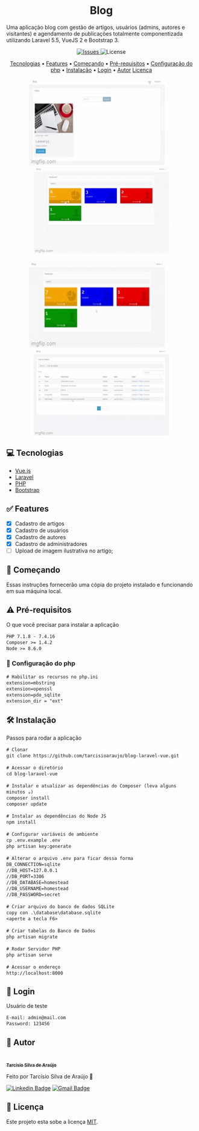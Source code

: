 <h1 align="center">Blog</h1>

Uma aplicação blog com gestão de artigos, usuários (admins, autores e visitantes) e agendamento de publicações totalmente componentizada utilizando Laravel 5.5, VueJS 2 e Bootstrap 3.

<p align="center">
	<a href="https://github.com/tarcisioaraujo/blog-laravel-vue/issues">
		<img src="https://img.shields.io/github/issues/tarcisioaraujo/blog-laravel-vue?style=plastic" alt="Issues">
	</a>	
	<img src="https://img.shields.io/github/license/tarcisioaraujo/blog-laravel-vue" alt="License">	 
</p>

<p align="center">
	<a href="#computer-tecnologias">Tecnologias</a> •	
	<a href="#white_check_mark-features">Features</a> •
	<a href="#runner-começando">Começando</a> •
	<a href="#warning-pré-requisitos">Pré-requisitos</a> •
	<a href="#elephant-configuração-do-php">Configuração do php</a> •
	<a href="#hammer_and_wrench-instalação">Instalação</a> •
	<a href="#passport_control-login">Login</a> •
	<a href="#construction_worker-autor">Autor</a>
	<a href="#memo-licença">Licença</a>
</p>

<p align="center">
	<kbd>
		<img alt="Login" title="#Login" width="360" height="230" style="border-radius: 5px" src="./assets/login.gif">
	</kbd>
	&nbsp;&nbsp;&nbsp;&nbsp;
	<kbd>
		<img alt="Criando Artigo" title="#CriandoArtigo" width="360" height="230" style="border-radius: 5px" src="./assets/criando_artigo.gif">
	</kbd>
	<br/><br/>
	<kbd>
		<img alt="Criando Autor" title="#CriandoAutor" width="360" height="230" style="border-radius: 5px" src="./assets/criando_autor.gif">
	</kbd>
	&nbsp;&nbsp;&nbsp;&nbsp;
	<kbd>
		<img alt="Ordenando por Coluna" title="#OrdenandoPorColuna" width="360" height="230" style="border-radius: 5px" src="./assets/ordenando_artigo_coluna_titulo_e_descricao.gif">
	</kbd>	
</p>

## :computer: Tecnologias 

- [Vue.js](https://br.vuejs.org/)
- [Laravel](https://laravel.com/)
- [PHP](https://www.php.net/)
- [Bootstrap](https://getbootstrap.com/)

## :white_check_mark: Features

- [x] Cadastro de artigos
- [x] Cadastro de usuários
- [x] Cadastro de autores
- [x] Cadastro de administradores
- [ ] Upload de imagem ilustrativa no artigo;

## :runner: Começando 

Essas instruções fornecerão uma cópia do projeto instalado e funcionando em sua máquina local.

## :warning: Pré-requisitos 

O que você precisar para instalar a aplicação

```
PHP 7.1.8 - 7.4.16
Composer >= 1.4.2
Node >= 8.6.0
```
### :elephant: Configuração do php 

```
# Habilitar os recursos no php.ini
extension=mbstring
extension=openssl
extension=pdo_sqlite
extension_dir = "ext"
```

## :hammer_and_wrench: Instalação

Passos para rodar a aplicação

```
# Clonar
git clone https://github.com/tarcisioaraujo/blog-laravel-vue.git

# Acessar o diretório
cd blog-laravel-vue

# Instalar e atualizar as dependências do Composer (leva alguns minutos ☕)
composer install
composer update

# Instalar as dependências do Node JS
npm install

# Configurar variáveis de ambiente
cp .env.example .env
php artisan key:generate

# Alterar o arquivo .env para ficar dessa forma
DB_CONNECTION=sqlite
//DB_HOST=127.0.0.1
//DB_PORT=3306
//DB_DATABASE=homestead
//DB_USERNAME=homestead
//DB_PASSWORD=secret

# Criar arquivo do banco de dados SQLite
copy con .\database\database.sqlite
<aperte a tecla F6>

# Criar tabelas do Banco de Dados
php artisan migrate

# Rodar Servidor PHP
php artisan serve

# Acessar o endereço 
http://localhost:8000
```
## :passport_control: Login 

Usuário de teste

```
E-mail: admin@mail.com
Password: 123456
```

## :construction_worker: Autor

<a href="https://github.com/tarcisioaraujo">
 <img style="border-radius: 50%;" src="https://avatars.githubusercontent.com/u/47223046?v=4" width="100px;" alt=""/>
 <br />
 <sub><b>Tarcísio Silva de Araújo</b></sub></a> <a href="https://github.com/tarcisioaraujo" title="GitHub"></a>

Feito por Tarcísio Silva de Araújo 👋

[![Linkedin Badge](https://img.shields.io/badge/-Tarcísio-blue?style=flat-square&logo=Linkedin&logoColor=white&link=https://www.linkedin.com/in/tarcisiosaraujo/)](https://www.linkedin.com/in/tarcisiosaraujo/) 
[![Gmail Badge](https://img.shields.io/badge/-tarcisio.saraujo@gmail.com-c14438?style=flat-square&logo=Gmail&logoColor=white&link=mailto:tarcisio.saraujo@gmail.com)](mailto:tarcisio.saraujo@gmail.com)

## :memo: Licença

Este projeto esta sobe a licença [MIT](./LICENSE).